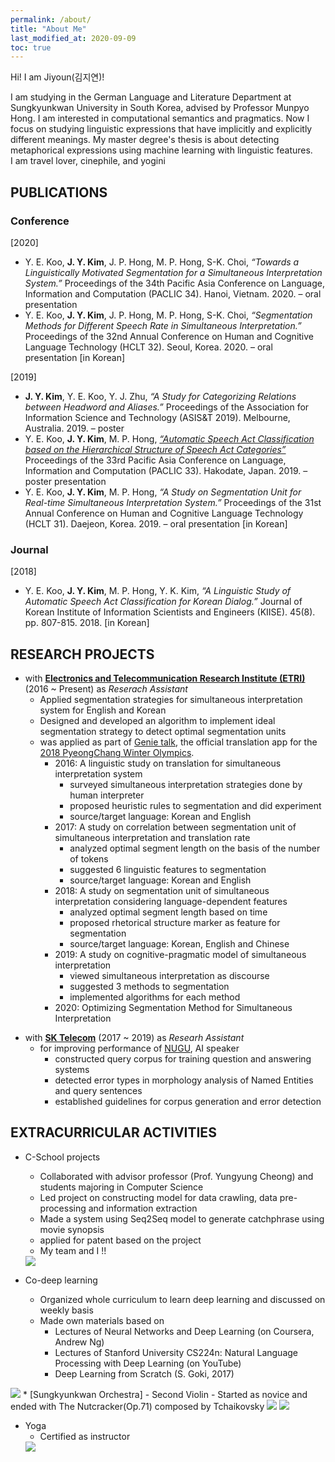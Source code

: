 ```yaml
---
permalink: /about/
title: "About Me"
last_modified_at: 2020-09-09
toc: true
---
```


Hi! I am Jiyoun(김지연)!

I am studying in the German Language and Literature Department at Sungkyunkwan University in South Korea, advised by Professor Munpyo Hong.
I am interested in computational semantics and pragmatics. Now I focus on studying linguistic expressions that have implicitly and explicitly different meanings. My master degree's thesis is about detecting metaphorical expressions using machine learning with linguistic features.  
I am travel lover, cinephile, and yogini

## PUBLICATIONS
### Conference
\[2020\]
* Y. E. Koo, **J. Y. Kim**, J. P. Hong, M. P. Hong, S-K. Choi, *“Towards a Linguistically Motivated Segmentation for a Simultaneous Interpretation System.”* Proceedings of the 34th Pacific Asia Conference on Language, Information and Computation (PACLIC 34). Hanoi, Vietnam. 2020. – oral presentation
* Y. E. Koo, **J. Y. Kim**, J. P. Hong, M. P. Hong, S-K. Choi, *“Segmentation Methods for Different Speech Rate in Simultaneous Interpretation.”* Proceedings of the 32nd Annual Conference on Human and Cognitive Language Technology (HCLT 32). Seoul, Korea. 2020. – oral presentation \[in Korean\]

\[2019\]
* **J. Y. Kim**, Y. E. Koo, Y. J. Zhu, *“A Study for Categorizing Relations between Headword and Aliases.”* Proceedings of the Association for Information Science and Technology (ASIS&T 2019). Melbourne, Australia. 2019. – poster
* Y. E. Koo, **J. Y. Kim**, M. P. Hong, *[“Automatic Speech Act Classification based on the Hierarchical Structure of Speech Act Categories”]* Proceedings of the 33rd Pacific Asia Conference on Language, Information and Computation (PACLIC 33). Hakodate, Japan. 2019. – poster presentation
* Y. E. Koo, **J. Y. Kim**, M. P. Hong, *“A Study on Segmentation Unit for Real-time Simultaneous Interpretation System.”* Proceedings of the 31st Annual Conference on Human and Cognitive Language Technology (HCLT 31). Daejeon, Korea. 2019. – oral presentation \[in Korean\]


[“Automatic Speech Act Classification based on the Hierarchical Structure of Speech Act Categories”]: http://jaslli.org/files/proceedings/50_paclic33_postconf.pdf

### Journal
\[2018\]
* Y. E. Koo, **J. Y. Kim**, M. P. Hong, Y. K. Kim, *“A Linguistic Study of Automatic Speech Act Classification for Korean Dialog.”* Journal of Korean Institute of Information Scientists and Engineers (KIISE). 45(8). pp. 807-815. 2018. \[in Korean\] 

## RESEARCH PROJECTS
* with **[Electronics and Telecommunication Research Institute (ETRI)]** (2016 ~ Present) as *Reserach Assistant*
  - Applied segmentation strategies for simultaneous interpretation system for English and Korean
  - Designed and developed an algorithm to implement ideal segmentation strategy to detect optimal segmentation units
  - was applied as part of [Genie talk], the official translation app for the [2018 PyeongChang Winter Olympics].  
    + 2016: A linguistic study on translation for simultaneous interpretation system
      + surveyed simultaneous interpretation strategies done by human interpreter
      + proposed heuristic rules to segmentation and did experiment
      + source/target language: Korean and English
    + 2017: A study on correlation between segmentation unit of simultaneous interpretation and translation rate
      + analyzed optimal segment length on the basis of the number of tokens
      + suggested 6 linguistic features to segmentation
      + source/target language: Korean and English
    + 2018: A study on segmentation unit of simultaneous interpretation considering language-dependent features
      + analyzed optimal segment length based on time
      + proposed rhetorical structure marker as feature for segmentation
      + source/target language: Korean, English and Chinese
    + 2019: A study on cognitive-pragmatic model of simultaneous interpretation
      + viewed simultaneous interpretation as discourse
      + suggested 3 methods to segmentation
      + implemented algorithms for each method
    + 2020: Optimizing Segmentation Method for Simultaneous Interpretation

[Electronics and Telecommunication Research Institute (ETRI)]: https://www.etri.re.kr/eng/main/main.etri  
[Genie talk]: https://play.google.com/store/apps/details?id=com.hancom.interfree.genietalk&hl=en_US&gl=US
[2018 PyeongChang Winter Olympics]: https://www.olympic.org/pyeongchang-2018


* with **[SK Telecom]** (2017 ~ 2019) as *Researh Assistant*
  - for improving performance of [NUGU], AI speaker
    + constructed query corpus for training question and answering systems
    + detected error types in morphology analysis of Named Entities and query sentences 
    + established guidelines for corpus generation and error detection
  

[SK Telecom]: https://www.sktelecom.com/index_en.html
[NUGU]: https://www.koreatimes.co.kr/www/tech/2019/04/133_267403.html


## EXTRACURRICULAR ACTIVITIES
* C-School projects
  - Collaborated with advisor professor (Prof. Yungyung Cheong) and students majoring in Computer Science
  - Led project on constructing model for data crawling, data pre-processing and information extraction 
  - Made a system using Seq2Seq model to generate catchphrase using movie synopsis
  - applied for patent based on the project
  - My team and I !!
  
  <image src = "https://user-images.githubusercontent.com/29218174/99907499-67496a00-2d20-11eb-8b26-6bf0fa4936ce.jpg">
  
* Co-deep learning
  - Organized whole curriculum to learn deep learning and discussed on weekly basis
  - Made own materials based on 
    + Lectures of Neural Networks and Deep Learning (on Coursera, Andrew Ng)
    + Lectures of Stanford University CS224n: Natural Language Processing with Deep Learning (on YouTube)
    + Deep Learning from Scratch (S. Goki, 2017)

 <image src = "https://user-images.githubusercontent.com/29218174/99907582-f787af00-2d20-11eb-8a53-9b7baf9e4120.jpg">
* [Sungkyunkwan Orchestra]
  - Second Violin
  - Started as novice and ended with The Nutcracker(Op.71) composed by Tchaikovsky
  
  <img src = "https://user-images.githubusercontent.com/29218174/99908154-4b47c780-2d24-11eb-8879-c7629dacf38b.jpeg">
  <img src = "https://user-images.githubusercontent.com/29218174/99908163-5f8bc480-2d24-11eb-9669-93ab79860bf0.jpeg">
  
* Yoga
  - Certified as instructor
  <image src = "https://user-images.githubusercontent.com/29218174/99907123-5d266c00-2d1e-11eb-85f6-179e01091d08.png">

[Sungkyunkwan Orchestra]: https://www.youtube.com/channel/UCjKqKdXrBXueTrcRDOtzgHA
